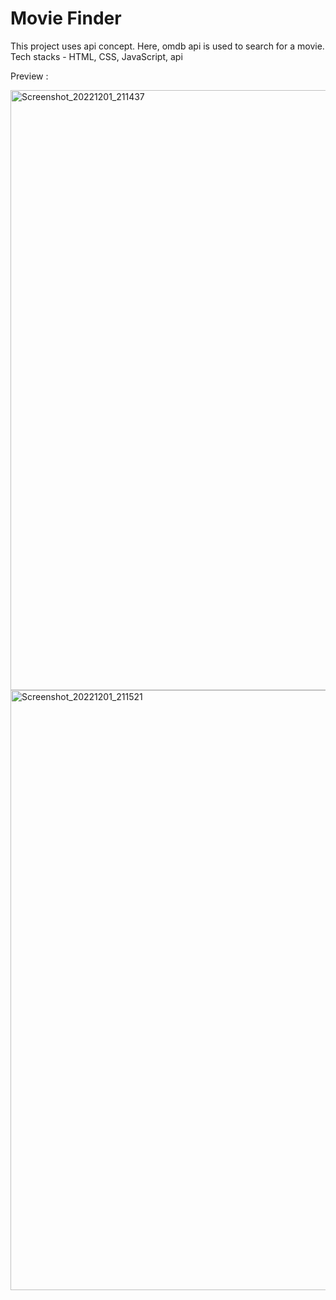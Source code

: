 # Movie Finder

This project uses api concept. Here, omdb api is used to search for a movie.
<br>
Tech stacks - HTML, CSS, JavaScript, api

Preview :

<img width="960" alt="Screenshot_20221201_211437" src="https://user-images.githubusercontent.com/79836871/205097930-ec8d8f23-81a7-4979-998a-83b68a9a59df.png">
<img width="960" alt="Screenshot_20221201_211521" src="https://user-images.githubusercontent.com/79836871/205098115-c4e7ce79-30e9-425b-9d40-5ad72f3eac04.png">
